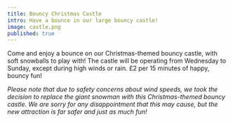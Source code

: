 ```yaml
---
title: Bouncy Christmas Castle
intro: Have a bounce in our large bouncy castle!
image: castle.png
published: true
---
```


Come and enjoy a bounce on our Christmas-themed bouncy castle, with soft snowballs to play with! The castle will be operating from Wednesday to Sunday, except during high winds or rain. £2 per 15 minutes of happy, bouncy fun!

*Please note that due to safety concerns about wind speeds, we took the decision to replace the giant snowman with this Christmas-themed bouncy castle. We are sorry for any disappointment that this may cause, but the new attraction is far safer and just as much fun!*
